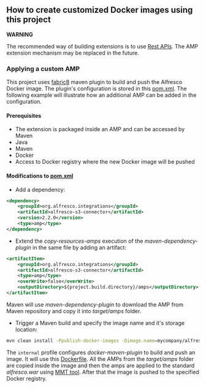 ## How to create customized Docker images using this project

**WARNING**

The recommended way of building extensions is to use [Rest APIs](https://api-explorer.alfresco.com/api-explorer). The AMP extension mechanism may be replaced in the future.

### Applying a custom AMP

This project uses [fabric8](https://github.com/fabric8io/docker-maven-plugin) maven plugin to build and push the Alfresco Docker image. The plugin's configuration is stored in this [pom.xml](../docker-alfresco/pom.xml). The following example will illustrate how an additional AMP can be added in the configuration.

#### Prerequisites

* The extension is packaged inside an AMP and can be accessed by Maven
* Java
* Maven
* Docker
* Access to Docker registry where the new Docker image will be pushed

#### Modifications to [pom.xml](../docker-alfresco/pom.xml)

* Add a dependency:
```xml
<dependency>
    <groupId>org.alfresco.integrations</groupId>
    <artifactId>alfresco-s3-connector</artifactId>
    <version>2.2.0</version>
    <type>amp</type>
</dependency>
```

* Extend the _copy-resources-amps_ execution of the _maven-dependency-plugin_ in the same file by adding an artifact:
```xml
<artifactItem>
    <groupId>org.alfresco.integrations</groupId>
    <artifactId>alfresco-s3-connector</artifactId>
    <type>amp</type>
    <overWrite>false</overWrite>
    <outputDirectory>${project.build.directory}/amps</outputDirectory>
</artifactItem>
```
Maven will use _maven-dependency-plugin_ to download the AMP from Maven repository and copy it into _target/amps_ folder.

* Trigger a Maven build and specify the image name and it's storage location:
```bash
mvn clean install -Ppublish-docker-images -Dimage.name=mycompany/alfresco-with-s3 -Dimage.tag=latest -Dimage.registry=quay.io
```
The `internal` profile configures _docker-maven-plugin_ to build and push an image. It will use this [Dockerfile](../docker-alfresco/Dockerfile). All the AMPs from the _target/amps_ folder are copied inside the image and then the amps are applied to the standard _alfresco.war_ using [MMT tool](https://github.com/Alfresco/alfresco-mmt). After that the image is pushed to the specified Docker registry.
